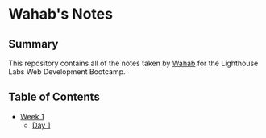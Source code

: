# Wahab's Notes

## Summary 

This repository contains all of the notes taken by [Wahab](https://github.com/WahabA110) for the Lighthouse Labs Web Development Bootcamp.

## Table of Contents
* [Week 1](/Week_1)
  * [Day 1](/Week_1/Day_1)

  